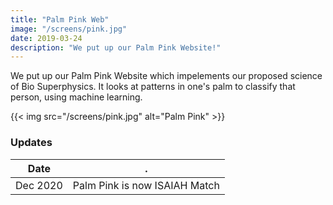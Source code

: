 ```yaml
---
title: "Palm Pink Web"
image: "/screens/pink.jpg"
date: 2019-03-24
description: "We put up our Palm Pink Website!"
---
```



We put up our Palm Pink Website which impelements our proposed science of Bio Superphysics. It looks at patterns in one's palm to classify that person, using machine learning.  


{{< img src="/screens/pink.jpg" alt="Palm Pink" >}}



### Updates

Date | .
--- | ---
Dec 2020 | Palm Pink is now ISAIAH Match

